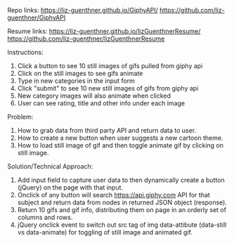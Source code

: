 Repo links:
https://liz-guenthner.github.io/GiphyAPI/
https://github.com/liz-guenthner/GiphyAPI

Resume links:
https://liz-guenthner.github.io/lizGuenthnerResume/
https://github.com/liz-guenthner/lizGuenthnerResume

Instructions:
1. Click a button to see 10 still images of gifs pulled from giphy api
2. Click on the still images to see gifs animate
3. Type in new categories in the input form
4. Click "submit" to see 10 new still images of gifs from giphy api
5. New category images will also animate when clicked
6. User can see rating, title and other info under each image

Problem:
1. How to grab data from third party API and return data to user.
2. How to create a new button when user suggests a new cartoon theme.
3. How to load still image of gif and then toggle animate gif by clicking on still image.

Solution/Technical Approach:
1. Add input field to capture user data to then dynamically create a button (jQuery) on the page with that input.
2. Onclick of any button will search https://api.giphy.com API for that subject and return data from nodes in returned JSON object (response).
3. Return 10 gifs and gif info, distributing them on page in an orderly set of columns and rows.
4. jQuery onclick event to switch out src tag of img data-attibute (data-still vs data-animate) for toggling of still image and animated gif.